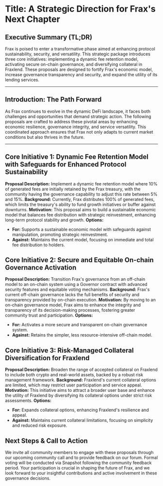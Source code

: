 # Title: A Strategic Direction for Frax's Next Chapter

## Executive Summary (TL;DR)
Frax is poised to enter a transformative phase aimed at enhancing protocol sustainability, security, and versatility. This strategic package introduces three core initiatives: implementing a dynamic fee retention model, activating secure on-chain governance, and diversifying collateral in Fraxlend. These proposals are designed to fortify Frax's economic model, increase governance transparency and security, and expand the utility of its lending services.

---

## Introduction: The Path Forward
As Frax continues to evolve in the dynamic DeFi landscape, it faces both challenges and opportunities that demand strategic action. The following proposals are crafted to address these pivotal areas by enhancing economic resilience, governance integrity, and service versatility. This coordinated approach ensures that Frax not only adapts to current market conditions but also thrives in the future.

---

## Core Initiative 1: Dynamic Fee Retention Model with Safeguards for Enhanced Protocol Sustainability
**Proposal Description:** Implement a dynamic fee retention model where 10% of generated fees are initially retained by the Frax treasury, with the community having the governance capability to adjust this rate between 5% and 15%.
**Background:** Currently, Frax distributes 100% of generated fees, which limits the treasury's ability to fund growth initiatives or buffer against downturns.
**Motivation:** This proposal aims to build a sustainable economic model that balances fee distribution with strategic reinvestment, enhancing long-term protocol stability and growth.
**Options:**
- **For:** Supports a sustainable economic model with safeguards against manipulation, promoting strategic reinvestment.
- **Against:** Maintains the current model, focusing on immediate and total fee distribution to holders.

## Core Initiative 2: Secure and Equitable On-chain Governance Activation
**Proposal Description:** Transition Frax's governance from an off-chain model to an on-chain system using a Governor contract with advanced security features and equitable voting mechanisms.
**Background:** Frax's current off-chain governance lacks the full benefits of security and transparency provided by on-chain execution.
**Motivation:** By moving to an on-chain governance model, Frax aims to enhance the integrity and transparency of its decision-making processes, fostering greater community trust and participation.
**Options:**
- **For:** Activates a more secure and transparent on-chain governance system.
- **Against:** Retains the simpler, less resource-intensive off-chain model.

## Core Initiative 3: Risk-Managed Collateral Diversification for Fraxlend
**Proposal Description:** Broaden the range of accepted collateral on Fraxlend to include both crypto and real-world assets, backed by a robust risk management framework.
**Background:** Fraxlend's current collateral options are limited, which may restrict user participation and service appeal.
**Motivation:** This initiative aims to attract a broader user base and enhance the utility of Fraxlend by diversifying its collateral options under strict risk assessments.
**Options:**
- **For:** Expands collateral options, enhancing Fraxlend's resilience and appeal.
- **Against:** Maintains current collateral limitations, focusing on simplicity and reduced risk exposure.

## Next Steps & Call to Action
We invite all community members to engage with these proposals through our upcoming community call and to provide feedback on our forum. Formal voting will be conducted via Snapshot following the community feedback period. Your participation is crucial in shaping the future of Frax, and we look forward to your insightful contributions and active involvement in these governance decisions.